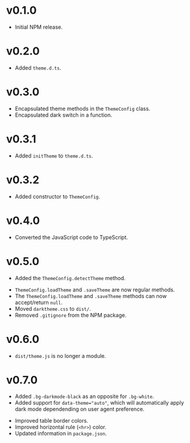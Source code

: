 # v0.1.0

* Initial NPM release.

# v0.2.0

+ Added `theme.d.ts`.

# v0.3.0

* Encapsulated theme methods in the `ThemeConfig` class.
* Encapsulated dark switch in a function.

# v0.3.1

+ Added `initTheme` to `theme.d.ts`.

# v0.3.2

+ Added constructor to `ThemeConfig`.

# v0.4.0

* Converted the JavaScript code to TypeScript.

# v0.5.0

+ Added the `ThemeConfig.detectTheme` method.
* `ThemeConfig.loadTheme` and `.saveTheme` are now regular methods.
* The `ThemeConfig.loadTheme` and `.saveTheme` methods can now accept/return `null`.
* Moved `darktheme.css` to `dist/`.
* Removed `.gitignore` from the NPM package.

# v0.6.0

* `dist/theme.js` is no longer a module.

# v0.7.0

+ Added `.bg-darkmode-black` as an opposite for `.bg-white`.
+ Added support for `data-theme="auto"`, which will automatically apply dark mode dependending on user agent preference.
* Improved table border colors.
* Improved horizontal rule (`<hr>`) color.
* Updated information in `package.json`.
